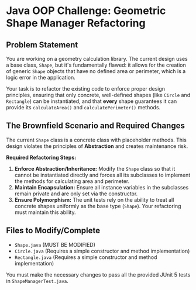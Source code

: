 # Java OOP Challenge: Geometric Shape Manager Refactoring

## Problem Statement

You are working on a geometry calculation library. The current design uses a base class, `Shape`, but it's fundamentally flawed: it allows for the creation of generic `Shape` objects that have no defined area or perimeter, which is a logic error in the application.

Your task is to refactor the existing code to enforce proper design principles, ensuring that only concrete, well-defined shapes (like `Circle` and `Rectangle`) can be instantiated, and that **every** shape guarantees it can provide its `calculateArea()` and `calculatePerimeter()` methods.

## The Brownfield Scenario and Required Changes

The current `Shape` class is a concrete class with placeholder methods. This design violates the principles of **Abstraction** and creates maintenance risk.

**Required Refactoring Steps:**

1.  **Enforce Abstraction/Inheritance:** Modify the `Shape` class so that it cannot be instantiated directly and forces all its subclasses to implement the methods for calculating area and perimeter.
2.  **Maintain Encapsulation:** Ensure all instance variables in the subclasses remain private and are only set via the constructor.
3.  **Ensure Polymorphism:** The unit tests rely on the ability to treat all concrete shapes uniformly as the base type (`Shape`). Your refactoring must maintain this ability.

## Files to Modify/Complete

* `Shape.java` (MUST BE MODIFIED)
* `Circle.java` (Requires a simple constructor and method implementation)
* `Rectangle.java` (Requires a simple constructor and method implementation)

You must make the necessary changes to pass all the provided JUnit 5 tests in `ShapeManagerTest.java`.
